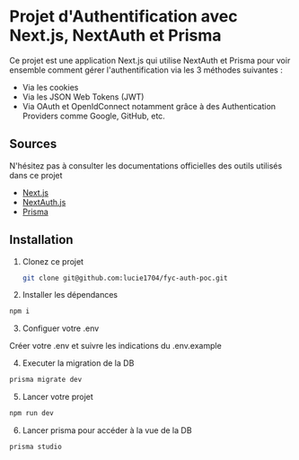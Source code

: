 # Projet d'Authentification avec Next.js, NextAuth et Prisma

Ce projet est une application Next.js qui utilise NextAuth et Prisma pour voir ensemble comment gérer l'authentification via les 3 méthodes suivantes :

- Via les cookies
- Via les JSON Web Tokens (JWT)
- Via OAuth et OpenIdConnect notamment grâce à des Authentication Providers comme Google, GitHub, etc.

## Sources

N'hésitez pas à consulter les documentations officielles des outils utilisés dans ce projet

- [Next.js](https://nextjs.org/)
- [NextAuth.js](https://next-auth.js.org/)
- [Prisma](https://www.prisma.io/)

## Installation

1. Clonez ce projet

   ```bash
   git clone git@github.com:lucie1704/fyc-auth-poc.git
   ```

2. Installer les dépendances

```bash
npm i
```

3. Configuer votre .env

Créer votre .env et suivre les indications du .env.example

4. Executer la migration de la DB

```bash
prisma migrate dev
```

5. Lancer votre projet

```bash
npm run dev
```

6. Lancer prisma pour accéder à la vue de la DB

```bash
prisma studio
```
